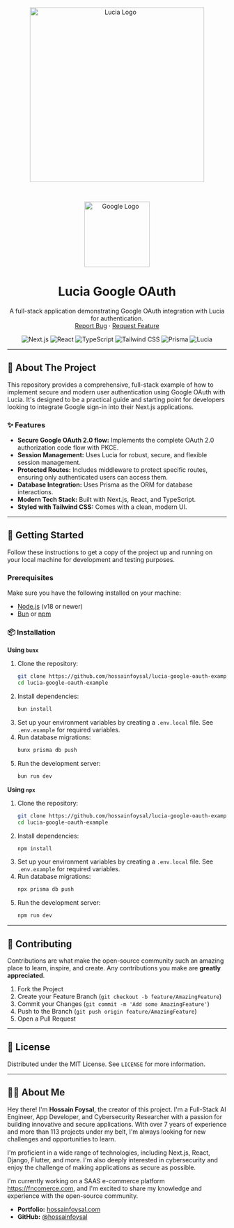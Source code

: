 <div align="center">
  <br />
  <p>
    <a href="https://lucia-auth.com/" target="_blank"><img src="https://lucia-auth.com/static/og-image.png" width="400" alt="Lucia Logo" /></a>
  </p>
  <br />
  <p>
    <a href="https://developers.google.com/identity/protocols/oauth2" target="_blank"><img src="https://upload.wikimedia.org/wikipedia/commons/c/c1/Google_%22G%22_logo.svg" width="150" alt="Google Logo" /></a>
  </p>
  <h1 align="center">Lucia Google OAuth</h1>

  <p align="center">
    A full-stack application demonstrating Google OAuth integration with Lucia for authentication.
    <br />
    <a href="https://github.com/hossainfoysal/lucia-google-oauth-example/issues/new?template=bug_report.md">Report Bug</a>
    ·
    <a href="https://github.com/hossainfoysal/lucia-google-oauth-example/issues/new?template=feature_request.md">Request Feature</a>
  </p>
</div>

<div align="center">

![Next.js](https://img.shields.io/badge/Next.js-000000?style=for-the-badge&logo=next.js&logoColor=white)
![React](https://img.shields.io/badge/React-20232A?style=for-the-badge&logo=react&logoColor=61DAFB)
![TypeScript](https://img.shields.io/badge/TypeScript-007ACC?style=for-the-badge&logo=typescript&logoColor=white)
![Tailwind CSS](https://img.shields.io/badge/Tailwind_CSS-38B2AC?style=for-the-badge&logo=tailwind-css&logoColor=white)
![Prisma](https://img.shields.io/badge/Prisma-2D3748?style=for-the-badge&logo=prisma&logoColor=white)
![Lucia](https://img.shields.io/badge/Lucia-ff8c00?style=for-the-badge)

</div>

---

## 🌟 About The Project

This repository provides a comprehensive, full-stack example of how to implement secure and modern user authentication using Google OAuth with Lucia. It's designed to be a practical guide and starting point for developers looking to integrate Google sign-in into their Next.js applications.

### ✨ Features

*   **Secure Google OAuth 2.0 flow:** Implements the complete OAuth 2.0 authorization code flow with PKCE.
*   **Session Management:** Uses Lucia for robust, secure, and flexible session management.
*   **Protected Routes:** Includes middleware to protect specific routes, ensuring only authenticated users can access them.
*   **Database Integration:** Uses Prisma as the ORM for database interactions.
*   **Modern Tech Stack:** Built with Next.js, React, and TypeScript.
*   **Styled with Tailwind CSS:** Comes with a clean, modern UI.

---

## 🚀 Getting Started

Follow these instructions to get a copy of the project up and running on your local machine for development and testing purposes.

### Prerequisites

Make sure you have the following installed on your machine:

*   [Node.js](https://nodejs.org/en/) (v18 or newer)
*   [Bun](https://bun.sh/) or [npm](https://www.npmjs.com/)

### 📦 Installation

**Using `bunx`**

1.  Clone the repository:
    ```bash
    git clone https://github.com/hossainfoysal/lucia-google-oauth-example.git
    cd lucia-google-oauth-example
    ```
2.  Install dependencies:
    ```bash
    bun install
    ```
3.  Set up your environment variables by creating a `.env.local` file. See `.env.example` for required variables.
4.  Run database migrations:
    ```bash
    bunx prisma db push
    ```
5.  Run the development server:
    ```bash
    bun run dev
    ```

**Using `npx`**

1.  Clone the repository:
    ```bash
    git clone https://github.com/hossainfoysal/lucia-google-oauth-example.git
    cd lucia-google-oauth-example
    ```
2.  Install dependencies:
    ```bash
    npm install
    ```
3.  Set up your environment variables by creating a `.env.local` file. See `.env.example` for required variables.
4.  Run database migrations:
    ```bash
    npx prisma db push
    ```
5.  Run the development server:
    ```bash
    npm run dev
    ```

---

## 🤝 Contributing

Contributions are what make the open-source community such an amazing place to learn, inspire, and create. Any contributions you make are **greatly appreciated**.

1.  Fork the Project
2.  Create your Feature Branch (`git checkout -b feature/AmazingFeature`)
3.  Commit your Changes (`git commit -m 'Add some AmazingFeature'`)
4.  Push to the Branch (`git push origin feature/AmazingFeature`)
5.  Open a Pull Request

---

## 📄 License

Distributed under the MIT License. See `LICENSE` for more information.

---

## 👨‍💻 About Me

Hey there! I'm **Hossain Foysal**, the creator of this project. I'm a Full-Stack AI Engineer, App Developer, and Cybersecurity Researcher with a passion for building innovative and secure applications. With over 7 years of experience and more than 113 projects under my belt, I'm always looking for new challenges and opportunities to learn.

I'm proficient in a wide range of technologies, including Next.js, React, Django, Flutter, and more. I'm also deeply interested in cybersecurity and enjoy the challenge of making applications as secure as possible.

I'm currently working on a SAAS e-commerce platform https://fncomerce.com, and I'm excited to share my knowledge and experience with the open-source community.

*   **Portfolio:** [hossainfoysal.com](https://hossainfoysal.com)
*   **GitHub:** [@hossainfoysal](https://github.com/hossainfoysal)


